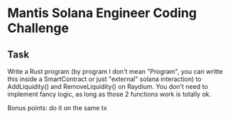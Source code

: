 # Mantis Solana Engineer Coding Challenge

## Task

Write a Rust program (by program I don't mean "Program", you can writte this inside a SmartContract or just "external" solana interaction) to AddLiquidity() and RemoveLiquidity() on Raydium. You don't need to implement fancy logic, as long as those 2 functions work is totally ok.

Bonus points: do it on the same tx
